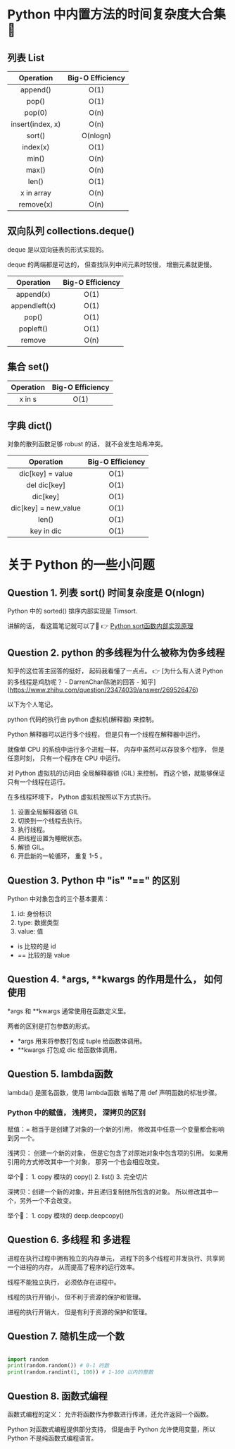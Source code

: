 Python 中内置方法的时间复杂度大合集👊
====

## 列表 List

| Operation | Big-O Efficiency |
|:---:|:---:|
| append() | O(1) |
| pop() | O(1) |
| pop(0) | O(n) |
| insert(index, x) | O(n) |
| sort() | O(nlogn) |
| index(x) | O(1) |
| min() | O(n) |
| max() | O(n) |
| len() | O(1) |
| x in array| O(n) |
| remove(x)| O(n) |


## 双向队列 collections.deque()

deque 是以双向链表的形式实现的。

deque 的两端都是可达的， 但查找队列中间元素时较慢， 增删元素就更慢。

| Operation | Big-O Efficiency |
|:---:|:---:|
| append(x) | O(1) |
| appendleft(x) | O(1) |
| pop() | O(1) |
| popleft() | O(1) |
| remove | O(n) |


## 集合 set()

| Operation | Big-O Efficiency |
|:---:|:---:|
| x in s | O(1) |


## 字典 dict()

对象的散列函数足够 robust 的话， 就不会发生哈希冲突。

| Operation | Big-O Efficiency |
|:---:|:---:|
| dic[key] = value | O(1) |
| del dic[key] | O(1) |
| dic[key] | O(1) |
| dic[key] = new_value | O(1) |
| len() | O(1) |
| key in dic | O(1) |

关于 Python 的一些小问题
====

## Question 1. 列表 sort() 时间复杂度是 O(nlogn)

Python 中的 sorted() 排序内部实现是 Timsort.

讲解的话， 看这篇笔记就可以了📒 👉 [Python sort函数内部实现原理](https://www.cnblogs.com/clement-jiao/p/9243066.html)

## Question 2. python 的多线程为什么被称为伪多线程

知乎的这位答主回答的挺好， 起码我看懂了一点点。 👉 [为什么有人说 Python 的多线程是鸡肋呢？ - DarrenChan陈驰的回答 - 知乎]
(https://www.zhihu.com/question/23474039/answer/269526476)

以下为个人笔记。

python 代码的执行由 python 虚拟机(解释器) 来控制。

Python 解释器可以运行多个线程， 但是只有一个线程在解释器中运行。

就像单 CPU 的系统中运行多个进程一样， 内存中虽然可以存放多个程序， 但是任意时刻， 只有一个程序在 CPU 中运行。

对 Python 虚拟机的访问由 全局解释器锁 (GIL) 来控制， 而这个锁，就能够保证只有一个线程在运行。

在多线程环境下， Python 虚拟机按照以下方式执行。

1. 设置全局解释器锁 GIL
2. 切换到一个线程去执行。
3. 执行线程。
4. 把线程设置为睡眠状态。
5. 解锁 GIL。
6. 开启新的一轮循环， 重复 1-5 。

## Question 3. Python 中 "is" "==" 的区别

Python 中对象包含的三个基本要素： 

1. id: 身份标识
2. type: 数据类型
3. value: 值

- is 比较的是 id
- == 比较的是 value

## Question 4. *args, **kwargs 的作用是什么， 如何使用

*args 和 **kwargs 通常使用在函数定义里。

两者的区别是打包参数的形式。

- *args 用来将参数打包成 tuple 给函数体调用。
- **kwargs 打包成 dic 给函数体调用。

## Question 5. lambda函数

lambda() 是匿名函数，使用 lambda函数 省略了用 def 声明函数的标准步骤。

### Python 中的赋值， 浅拷贝， 深拷贝的区别

赋值：= 相当于是创建了对象的一个新的引用， 修改其中任意一个变量都会影响到另一个。

浅拷贝： 创建一个新的对象， 但是它包含了对原始对象中包含项的引用。 如果用引用的方式修改其中一个对象， 那另一个也会相应改变。

举个🌰： 
    1. copy 模块的 copy()
    2. list()
    3. 完全切片

深拷贝：创建一个新的对象，并且递归复制他所包含的对象。 所以修改其中一个，另外一个不会改变。

举个🌰：
    1. copy 模块的 deep.deepcopy()

## Question 6. 多线程 和 多进程

进程在执行过程中拥有独立的内存单元， 进程下的多个线程可并发执行、共享同一个进程的内存， 从而提高了程序的运行效率。

线程不能独立执行， 必须依存在进程中。

线程的执行开销小， 但不利于资源的保护和管理。

进程的执行开销大， 但是有利于资源的保护和管理。

## Question 7. 随机生成一个数
```python

import random
print(random.random()) # 0-1 的数
print(random.randint(1, 100)) # 1-100 以内的整数

```
## Question 8. 函数式编程

函数式编程的定义： 允许将函数作为参数进行传递，还允许返回一个函数。

Python 对函数式编程提供部分支持， 但是由于 Python 允许使用变量，所以 Python 不是纯函数式编程语言。


